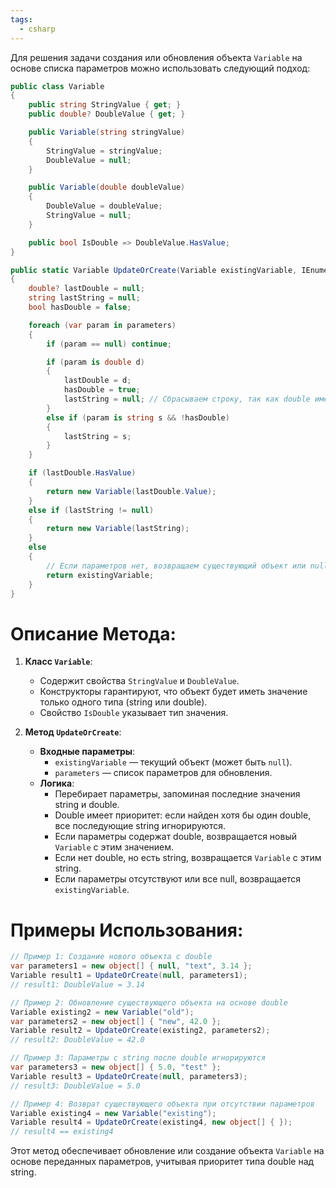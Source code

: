 ```yaml
---
tags:
  - csharp
---
```


Для решения задачи создания или обновления объекта `Variable` на основе списка параметров можно использовать следующий подход:

```csharp
public class Variable
{
    public string StringValue { get; }
    public double? DoubleValue { get; }

    public Variable(string stringValue)
    {
        StringValue = stringValue;
        DoubleValue = null;
    }

    public Variable(double doubleValue)
    {
        DoubleValue = doubleValue;
        StringValue = null;
    }

    public bool IsDouble => DoubleValue.HasValue;
}

public static Variable UpdateOrCreate(Variable existingVariable, IEnumerable<object> parameters)
{
    double? lastDouble = null;
    string lastString = null;
    bool hasDouble = false;

    foreach (var param in parameters)
    {
        if (param == null) continue;

        if (param is double d)
        {
            lastDouble = d;
            hasDouble = true;
            lastString = null; // Сбрасываем строку, так как double имеет приоритет
        }
        else if (param is string s && !hasDouble)
        {
            lastString = s;
        }
    }

    if (lastDouble.HasValue)
    {
        return new Variable(lastDouble.Value);
    }
    else if (lastString != null)
    {
        return new Variable(lastString);
    }
    else
    {
        // Если параметров нет, возвращаем существующий объект или null
        return existingVariable;
    }
}
```

# Описание Метода:
1. **Класс `Variable`**:
   - Содержит свойства `StringValue` и `DoubleValue`.
   - Конструкторы гарантируют, что объект будет иметь значение только одного типа (string или double).
   - Свойство `IsDouble` указывает тип значения.

2. **Метод `UpdateOrCreate`**:
   - **Входные параметры**:
     - `existingVariable` — текущий объект (может быть `null`).
     - `parameters` — список параметров для обновления.
   - **Логика**:
     - Перебирает параметры, запоминая последние значения string и double.
     - Double имеет приоритет: если найден хотя бы один double, все последующие string игнорируются.
     - Если параметры содержат double, возвращается новый `Variable` с этим значением.
     - Если нет double, но есть string, возвращается `Variable` с этим string.
     - Если параметры отсутствуют или все null, возвращается `existingVariable`.

# Примеры Использования:
```csharp
// Пример 1: Создание нового объекта с double
var parameters1 = new object[] { null, "text", 3.14 };
Variable result1 = UpdateOrCreate(null, parameters1);
// result1: DoubleValue = 3.14

// Пример 2: Обновление существующего объекта на основе double
Variable existing2 = new Variable("old");
var parameters2 = new object[] { "new", 42.0 };
Variable result2 = UpdateOrCreate(existing2, parameters2);
// result2: DoubleValue = 42.0

// Пример 3: Параметры с string после double игнорируются
var parameters3 = new object[] { 5.0, "test" };
Variable result3 = UpdateOrCreate(null, parameters3);
// result3: DoubleValue = 5.0

// Пример 4: Возврат существующего объекта при отсутствии параметров
Variable existing4 = new Variable("existing");
Variable result4 = UpdateOrCreate(existing4, new object[] { });
// result4 == existing4
```

Этот метод обеспечивает обновление или создание объекта `Variable` на основе переданных параметров, учитывая приоритет типа double над string.